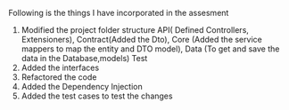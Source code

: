 Following is the things I have incorporated in the assesment
1) Modified the project folder structure 
    API( Defined Controllers, Extensioners),
    Contract(Added the Dto),
    Core (Added the service mappers to map the entity and DTO model),
    Data (To get and save the data in the Database,models)
    Test
2) Added the interfaces
3) Refactored the code
4) Added the Dependency Injection 
5) Added the test cases to test the changes

